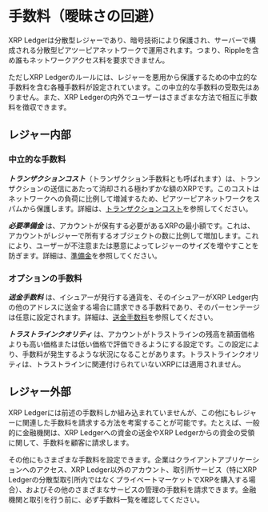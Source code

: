 # 手数料（曖昧さの回避）

XRP Ledgerは分散型レジャーであり、暗号技術により保護され、サーバーで構成される分散型ピアツーピアネットワークで運用されます。つまり、Rippleを含め誰もネットワークアクセス料を要求できません。

ただしXRP Ledgerのルールには、レジャーを悪用から保護するための中立的な手数料を含む各種手数料が設定されています。この中立的な手数料の受取先はありません。また、XRP Ledgerの内外でユーザーはさまざまな方法で相互に手数料を徴収できます。


## レジャー内部

### 中立的な手数料

_**トランザクションコスト**_（トランザクション手数料とも呼ばれます）は、トランザクションの送信にあたって消却される極わずかな額のXRPです。このコストはネットワークへの負荷に比例して増減するため、ピアツーピアネットワークをスパムから保護します。詳細は、[トランザクションコスト](transaction-cost.html)を参照してください。

_**必要準備金**_ は、アカウントが保有する必要があるXRPの最小額です。これは、アカウントがレジャーで所有するオブジェクトの数に比例して増加します。これにより、ユーザーが不注意または悪意によってレジャーのサイズを増やすことを防ぎます。詳細は、[準備金](reserves.html)を参照してください。

### オプションの手数料

_**送金手数料**_ は、イシュアーが発行する通貨を、そのイシュアーがXRP Ledger内の他のアドレスに送金する場合に請求できる手数料であり、そのパーセンテージは任意に設定されます。詳細は、[送金手数料](transfer-fees.html)を参照してください。

_**トラストラインクオリティ**_ は、アカウントがトラストラインの残高を額面価格よりも高い価格または低い価格で評価できるようにする設定です。この設定により、手数料が発生するような状況になることがあります。トラストラインクオリティは、トラストラインに関連付けられていないXRPには適用されません。


## レジャー外部

XRP Ledgerには前述の手数料しか組み込まれていませんが、この他にもレジャーに関連した手数料を請求する方法を考案することが可能です。たとえば、一般的に金融機関は、XRP Ledgerへの資金の送金やXRP Ledgerからの資金の受領に関して、手数料を顧客に請求します。

その他にもさまざまな手数料を設定できます。企業はクライアントアプリケーションへのアクセス、XRP Ledger以外のアカウント、取引所サービス（特にXRP Ledgerの分散型取引所内ではなくプライベートマーケットでXRPを購入する場合）、およびその他のさまざまなサービスの管理の手数料を請求できます。金融機関と取引を行う前に、必ず手数料一覧を確認してください。
